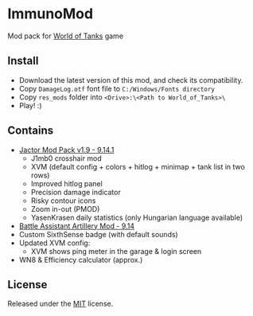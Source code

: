 # ImmunoMod
Mod pack for [World of Tanks](http://worldoftanks.eu/) game

## Install
* Download the latest version of this mod, and check its compatibility.
* Copy `DamageLog.otf` font file to `C:/Windows/Fonts directory`
* Copy `res_mods` folder into `<Drive>:\<Path to World_of_Tanks>\`
* Play! :)

## Contains
* [Jactor Mod Pack v1.9 - 9.14.1](http://www.wotinfo.hu/index.php/add-ons/item/335-jacktor-mod-pack)
  * J1mb0 crosshair mod
  * XVM (default config + colors + hitlog + minimap + tank list in two rows)
  * Improved hitlog panel
  * Precision damage indicator
  * Risky contour icons
  * Zoom in-out (PMOD)
  * YasenKrasen daily statistics (only Hungarian language available)
* [Battle Assistant Artillery Mod - 9.14](http://www.wotinfo.hu/index.php/add-ons/item/1623-battle-assistant-artillery-mod-0-9-5)
* Custom SixthSense badge (with default sounds)
* Updated XVM config:
  * XVM shows ping meter in the garage & login screen
* WN8 & Efficiency calculator (approx.)

## License
Released under the [MIT](https://github.com/peterbartha/ImmunoMod/blob/master/LICENSE) license.
